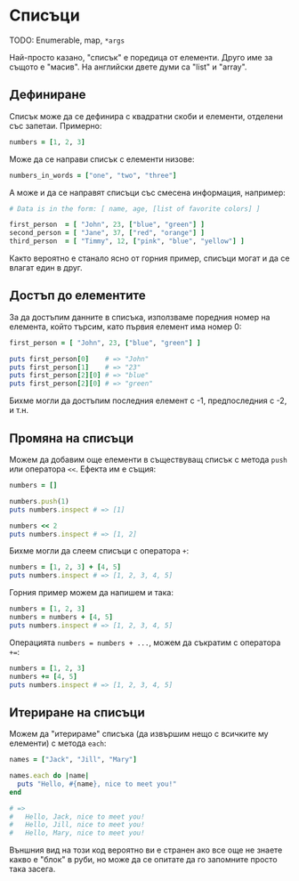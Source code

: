 # Списъци

TODO: Enumerable, map, `*args`

Най-просто казано, "списък" е поредица от елементи. Друго име за същото е "масив". На английски двете думи са "list" и "array".

## Дефиниране

Списък може да се дефинира с квадратни скоби и елементи, отделени със запетаи. Примерно:

``` ruby
numbers = [1, 2, 3]
```

Може да се направи списък с елементи низове:

``` ruby
numbers_in_words = ["one", "two", "three"]
```

А може и да се направят списъци със смесена информация, например:

``` ruby
# Data is in the form: [ name, age, [list of favorite colors] ]

first_person  = [ "John", 23, ["blue", "green"] ]
second_person = [ "Jane", 37, ["red", "orange"] ]
third_person  = [ "Timmy", 12, ["pink", "blue", "yellow"] ]
```

Както вероятно е станало ясно от горния пример, списъци могат и да се влагат един в друг.

## Достъп до елементите

За да достъпим данните в списъка, използваме поредния номер на елемента, който търсим, като първия елемент има номер 0:

``` ruby
first_person = [ "John", 23, ["blue", "green"] ]

puts first_person[0]    # => "John"
puts first_person[1]    # => "23"
puts first_person[2][0] # => "blue"
puts first_person[2][0] # => "green"
```

Бихме могли да достъпим последния елемент с -1, предпоследния с -2, и т.н.

## Промяна на списъци

Можем да добавим още елементи в съществуващ списък с метода `push` или оператора `<<`. Ефекта им е същия:

``` ruby
numbers = []

numbers.push(1)
puts numbers.inspect # => [1]

numbers << 2
puts numbers.inspect # => [1, 2]
```

Бихме могли да слеем списъци с оператора `+`:

``` ruby
numbers = [1, 2, 3] + [4, 5]
puts numbers.inspect # => [1, 2, 3, 4, 5]
```

Горния пример можем да напишем и така:

``` ruby
numbers = [1, 2, 3]
numbers = numbers + [4, 5]
puts numbers.inspect # => [1, 2, 3, 4, 5]
```

Операцията `numbers = numbers + ...`, можем да съкратим с оператора `+=`:

``` ruby
numbers = [1, 2, 3]
numbers += [4, 5]
puts numbers.inspect # => [1, 2, 3, 4, 5]
```

## Итериране на списъци

Можем да "итерираме" списъка (да извършим нещо с всичките му елементи) с метода `each`:

``` ruby
names = ["Jack", "Jill", "Mary"]

names.each do |name|
  puts "Hello, #{name}, nice to meet you!"
end

# =>
#   Hello, Jack, nice to meet you!
#   Hello, Jill, nice to meet you!
#   Hello, Mary, nice to meet you!
```

Външния вид на този код вероятно ви е странен ако все още не знаете какво е "блок" в руби, но може да се опитате да го запомните просто така засега.
